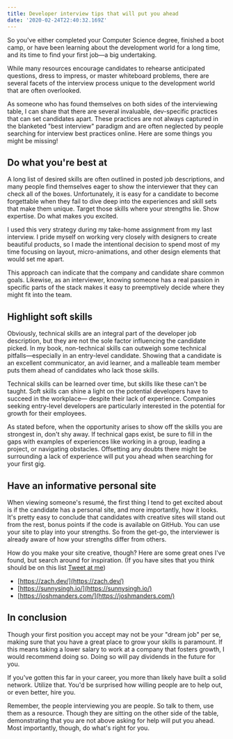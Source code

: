 ```yaml
---
title: Developer interview tips that will put you ahead
date: '2020-02-24T22:40:32.169Z'
---
```


So you've either completed your Computer Science degree, finished a boot camp, or have been learning about the development world for a long time, and its time to find your first job—a big undertaking.

While many resources encourage candidates to rehearse anticipated questions, dress to impress, or master whiteboard problems, there are several facets of the interview process unique to the development world that are often overlooked.

As someone who has found themselves on both sides of the interviewing table, I can share that there are several invaluable, dev-specific practices that can set candidates apart. These practices are not always captured in the blanketed "best interview" paradigm and are often neglected by people searching for interview best practices online. Here are some things you might be missing!

## Do what you're best at

A long list of desired skills are often outlined in posted job descriptions, and many people find themselves eager to show the interviewer that they can check all of the boxes. Unfortunately, it is easy for a candidate to become forgettable when they fail to dive deep into the experiences and skill sets that make them unique. Target those skills where your strengths lie. Show expertise. Do what makes you excited.

I used this very strategy during my take-home assignment from my last interview. I pride myself on working very closely with designers to create beautiful products, so I made the intentional decision to spend most of my time focusing on layout, micro-animations, and other design elements that would set me apart.

This approach can indicate that the company and candidate share common goals. Likewise, as an interviewer, knowing someone has a real passion in specific parts of the stack makes it easy to preemptively decide where they might fit into the team.

## Highlight soft skills

Obviously, technical skills are an integral part of the developer job description, but they are not the sole factor influencing the candidate picked. In my book, non-technical skills can outweigh some technical pitfalls—especially in an entry-level candidate. Showing that a candidate is an excellent communicator, an avid learner, and a malleable team member puts them ahead of candidates who lack those skills.

Technical skills can be learned over time, but skills like these can't be taught. Soft skills can shine a light on the potential developers have to succeed in the workplace— despite their lack of experience. Companies seeking entry-level developers are particularly interested in the potential for growth for their employees.

As stated before, when the opportunity arises to show off the skills you are strongest in, don't shy away. If technical gaps exist, be sure to fill in the gaps with examples of experiences like working in a group, leading a project, or navigating obstacles. Offsetting any doubts there might be surrounding a lack of experience will put you ahead when searching for your first gig.

## Have an informative personal site

When viewing someone's resumé, the first thing I tend to get excited about is if the candidate has a personal site, and more importantly, how it looks. It's pretty easy to conclude that candidates with creative sites will stand out from the rest, bonus points if the code is available on GitHub. You can use your site to play into your strengths. So from the get-go, the interviewer is already aware of how your strengths differ from others.

How do you make your site creative, though? Here are some great ones I've found, but search around for inspiration. (If you have sites that you think should be on this list [Tweet at me](https://twitter.com/kpmdev))

-   [https://zach.dev/](https://zach.dev/)
-   [https://sunnysingh.io/](https://sunnysingh.io/)
-   [https://joshmanders.com/](https://joshmanders.com/)

## In conclusion

Though your first position you accept may not be your "dream job" per se, making sure that you have a great place to grow your skills is paramount. If this means taking a lower salary to work at a company that fosters growth, I would recommend doing so. Doing so will pay dividends in the future for you.

If you've gotten this far in your career, you more than likely have built a solid network. Utilize that. You'd be surprised how willing people are to help out, or even better, hire you.

Remember, the people interviewing you are people. So talk to them, use them as a resource. Though they are sitting on the other side of the table, demonstrating that you are not above asking for help will put you ahead. Most importantly, though, do what's right for you.
